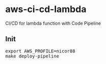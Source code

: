 # aws-ci-cd-lambda
CI/CD for lambda function with Code Pipeline

## Init
<pre>
export AWS_PROFILE=nicor88
make deploy-pipeline
</pre>
